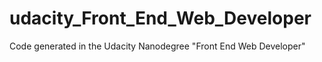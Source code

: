 # udacity_Front_End_Web_Developer
Code generated in the Udacity Nanodegree "Front End Web Developer"
